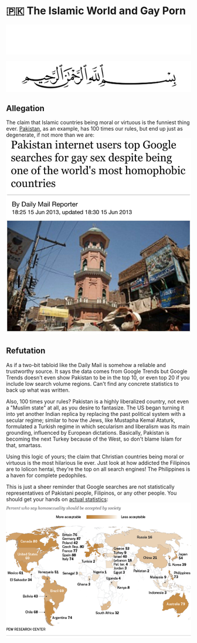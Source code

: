 # 🇵🇰 The Islamic World and Gay Porn
<div class="dark-mode">

![BismillahDark](./Files/SVG/BismillahDark.svg 'In the name of Allah (ﷻ), Most Gracious, Most Merciful. :no-zoom')

</div>
<div class="light-mode">

![BismillahLight](./Files/SVG/BismillahLight.svg 'In the name of Allah (ﷻ), Most Gracious, Most Merciful. :no-zoom')

</div>

## Allegation
The claim that Islamic countries being moral or virtuous is the funniest thing ever. [Pakistan](<https://www.dailymail.co.uk/news/article-2342217/Pakistan-internet-users-Google-searches-gay-sex-despite-worlds-homophobic-countries.html>), as an example, has 100 times our rules, but end up just as degenerate, if not more than we are:
![](./Files/Images/the-islamic-world-and-gay-porn/pakistan-gay-sex.jpeg)

## Refutation
As if a two-bit tabloid like the Daily Mail is somehow a reliable and trustworthy source. It says the data comes from Google Trends but Google Trends doesn't even show Pakistan to be in the top 10, or even top 20 if you include low search volume regions. Can't find any concrete statistics to back up what was written.

Also, 100 times your rules? Pakistan is a highly liberalized country, not even a "Muslim state" at all, as you desire to fantasize. The US began turning it into yet another Indian replica by replacing the past political system with a secular regime; similar to how the Jews, like Mustapha Kemal Ataturk, formulated a Turkish regime in which secularism and liberalism was its main grounding, influenced by European dictations. Basically, Pakistan is becoming the next Turkey because of the West, so don't blame Islam for that, smartass.

Using this logic of yours; the claim that Christian countries being moral or virtuous is the most hilarious lie ever. Just look at how addicted the Filipinos are to lolicon hentai, they're the top on all search engines! The Philippines is a haven for complete pedophiles.

This is just a sheer reminder that Google searches are not statistically representatives of Pakistani people, Filipinos, or any other people. You should get your hands on [actual statistics](<https://www.pewresearch.org/global/2013/06/04/global-acceptance-of-homosexuality>):
![](./Files/Images/the-islamic-world-and-gay-porn/homosexuality-acceptance-map.jpeg)